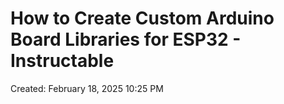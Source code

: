 # How to Create Custom Arduino Board Libraries for ESP32 - Instructable

Created: February 18, 2025 10:25 PM